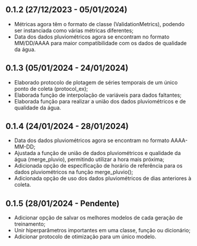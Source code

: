 
## 0.1.2 (27/12/2023 - 05/01/2024)

- Métricas agora têm o formato de classe (ValidationMetrics), podendo ser instanciada como várias métricas diferentes;
- Data dos dados pluviométricos agora se encontram no formato MM/DD/AAAA para maior compatibilidade com os dados de qualidade da água.

## 0.1.3 (05/01/2024 - 24/01/2024)

- Elaborado protocolo de plotagem de séries temporais de um único ponto de coleta (protocol_ex);
- Elaborada função de interpolação de variáveis para dados faltantes;
- Elaborada função para realizar a união dos dados pluviométricos e de qualidade da água.

## 0.1.4 (24/01/2024 - 28/01/2024)

- Data dos dados pluviométricos agora se encontram no formato AAAA-MM-DD;
- Ajustada a função de união de dados pluviométricos e qualidade da água (merge_pluvio), permitindo utilizar a hora mais próxima;
- Adicionada opção de especificação de horário de referência para os dados pluviométricos na função merge_pluvio();
- Adicionada opção de uso dos dados pluviométricos de dias anteriores à coleta.

## 0.1.5 (28/01/2024 - Pendente)

- Adicionar opção de salvar os melhores modelos de cada geração de treinamento;
- Unir hiperparâmetros importantes em uma classe, função ou dicionário;
- Adicionar protocolo de otimização para um único modelo.